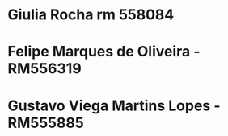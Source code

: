 # Giulia Rocha rm 558084


# Felipe Marques de Oliveira - RM556319

# Gustavo Viega Martins Lopes - RM555885
